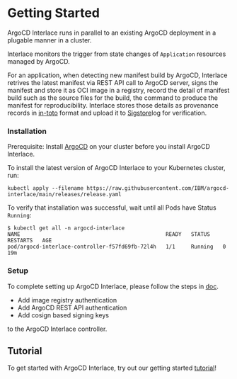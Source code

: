 # Getting Started

ArgoCD Interlace runs in parallel to an existing ArgoCD deployment in a plugable manner in a cluster.  

Interlace monitors the trigger from state changes of `Application` resources managed by ArgoCD. 

For an application, when detecting new manifest build by ArgoCD, Interlace retrives the latest manifest via REST API call to ArgoCD server, signs the manifest and store it as OCI image in a registry, record the detail of manifest build such as the source files for the build, the command to produce the manifest for reproducibility. Interlace stores those details as provenance records in [in-toto](https://in-toto.io) format and upload it to [Sigstore](https://sigstore.dev/)log for verification.

### Installation
Prerequisite: Install [ArgoCD](https://argo-cd.readthedocs.io/en/stable/getting_started/) on your cluster before you install ArgoCD Interlace.


To install the latest version of ArgoCD Interlace to your Kubernetes cluster, run:
```
kubectl apply --filename https://raw.githubusercontent.com/IBM/argocd-interlace/main/releases/release.yaml
```

To verify that installation was successful, wait until all Pods have Status `Running`:
```shell
$ kubectl get all -n argocd-interlace
NAME                                              READY   STATUS    RESTARTS   AGE
pod/argocd-interlace-controller-f57fd69fb-72l4h   1/1     Running   0          19m
```

### Setup

To complete setting up ArgoCD Interlace, please follow the steps in [doc](docs/setup.md).
* Add image registry authentication
* Add ArgoCD REST API authentication
* Add cosign based signing keys

to the ArgoCD Interlace controller.


## Tutorial
To get started with ArgoCD Interlace, try out our getting started [tutorial](docs/tutorial.md)!